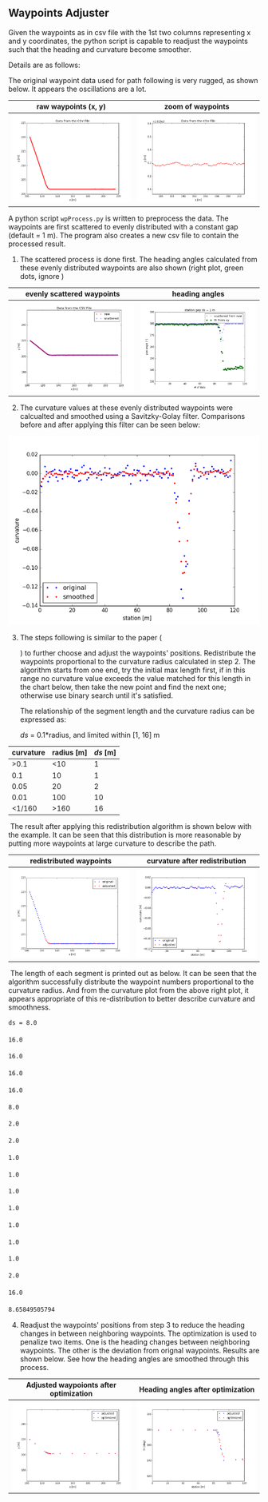 ## Waypoints Adjuster

Given the waypoints as in csv file with the 1st two columns representing x and y coordinates, the python script is capable to readjust the waypoints such that the heading and curvature become smoother. 

Details are as follows: 



The original waypoint data used for path following is very rugged, as shown below. It appears the oscillations are a lot. 

| raw waypoints (x, y)              | zoom of waypoints        |
| --------------------------------- | ------------------------ |
| ![](./pics/f1_rawxy_unzoomed.png) | ![](./pics/f1_rawxy.png) |

A python script `wpProcess.py` is written to preprocess the data. The waypoints are first scattered to evenly distributed with a constant gap (default = 1 m). The program also creates a new csv file to contain the processed result. 

1. The scattered process is done first. The heading angles calculated from these evenly distributed waypoints are also shown (right plot, green dots, ignore )

| evenly scattered waypoints | heading angles                    |
| -------------------------- | --------------------------------- |
| ![](./pics/f2_xy.png)      | ![](./pics/f2_th_from_xy_ds1.png) |

2. The curvature values at these evenly distributed waypoints were calcualted and smoothed using a Savitzky-Golay filter. Comparisons before and after applying this filter can be seen below:

![](./pics/f3_curvature.png)

3. The steps following is similar to the paper (

   [S. Thrun. Stanley: The Autonomous Car that Won the DARPA challenge]: https://onlinelibrary.wiley.com/doi/abs/10.1002/rob.20147

   ) to further choose and adjust the waypoints' positions. Redistribute the waypoints proportional to the curvature radius calculated in step 2. The algorithm starts from one end, try the initial max length first, if in this range no curvature value exceeds the value matched for this length in the chart below, then take the new point and find the
   next one; otherwise use binary search until it's satisfied. 

   The relationship of the segment length and the curvature radius can be expressed as: 

   *ds* = 0.1\*radius, and limited within \[1, 16\] m

| curvature | radius [m] | *ds* [m] |
| --------- | ---------- | -------- |
| >0.1      | <10        | 1        |
| 0.1       | 10         | 1        |
| 0.05      | 20         | 2        |
| 0.01      | 100        | 10       |
| <1/160    | >160       | 16       |

​		The result after applying this redistribution algorithm is shown below with the example. It can be seen that this distribution is more reasonable by putting more waypoints at large curvature to describe the path. 

| redistributed waypoints       | curvature after redistribution  |
| ----------------------------- | ------------------------------- |
| ![](./pics/f3_xy_density.png) | ![](./pics/f3_curv_density.png) |

​		The length of each segment is printed out as below. It can be seen that the algorithm successfully distribute the waypoint numbers proportional to the curvature radius. And from the curvature plot from the above right plot, it appears appropriate of this re-distribution to better describe curvature and smoothness.

```cmd
ds = 8.0

16.0

16.0

16.0

16.0

8.0

2.0

2.0

1.0

1.0

1.0

1.0

1.0

1.0

1.0

2.0

16.0

8.65849505794 
```

4. Readjust the waypoints' positions from step 3 to reduce the heading changes in between neighboring waypoints. The optimization is used to penalize two items. One is the heading changes between neighboring waypoints. The other is the deviation from orignal waypoints. Results are shown below. See how the heading angles are smoothed through this process. 

| Adjusted waypoionts after optimization | Heading angles after optimization |
| -------------------------------------- | --------------------------------- |
| ![](./pics/f4_xy_smth.png)             | ![](./pics/f4_th_smth.png)        |

